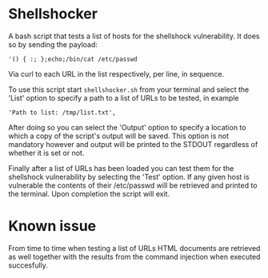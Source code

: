 # Shellshocker
A bash script that tests a list of hosts for the shellshock vulnerability. It does so by sending the payload:

```
'() { :; };echo;/bin/cat /etc/passwd
```
Via curl to each URL in the list respectively, per line, in sequence.

To use this script start ```shellshocker.sh``` from your terminal and select the 'List' option to specify a path to a list of URLs to be tested, in example 
```
'Path to list: /tmp/list.txt', 
```
After doing so you can select the 'Output' option to specify a location to which a copy of the script's output will be saved. 
This option is not mandatory however and output will be printed to the STDOUT regardless of whether it is set or not.

Finally after a list of URLs has been loaded you can test them for the shellshock vulnerability by selecting the 'Test' option. 
If any given host is vulnerable the contents of their /etc/passwd will be retrieved and printed to the terminal.
Upon completion the script will exit.

# Known issue

From time to time when testing a list of URLs HTML documents are retrieved as well together with the results from the command injection when executed succesfully.
